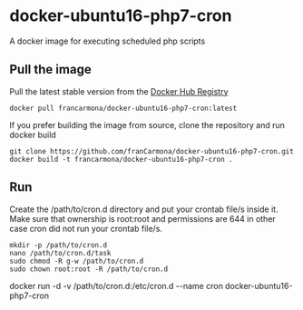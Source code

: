 # docker-ubuntu16-php7-cron
A docker image for executing scheduled php scripts

## Pull the image

Pull the latest stable version from the [Docker Hub Registry](https://hub.docker.com/r/francarmona/docker-ubuntu16-php7-cron/)
```
docker pull francarmona/docker-ubuntu16-php7-cron:latest
```

If you prefer building the image from source, clone the repository and run docker build

```
git clone https://github.com/franCarmona/docker-ubuntu16-php7-cron.git
docker build -t francarmona/docker-ubuntu16-php7-cron .
```

## Run

Create the /path/to/cron.d directory and put your crontab file/s inside it. Make sure that ownership is root:root and permissions are 644 in other case cron did not run your crontab file/s.

```
mkdir -p /path/to/cron.d
nano /path/to/cron.d/task
sudo chmod -R g-w /path/to/cron.d
sudo chown root:root -R /path/to/cron.d
```

docker run -d -v /path/to/cron.d:/etc/cron.d --name cron docker-ubuntu16-php7-cron
